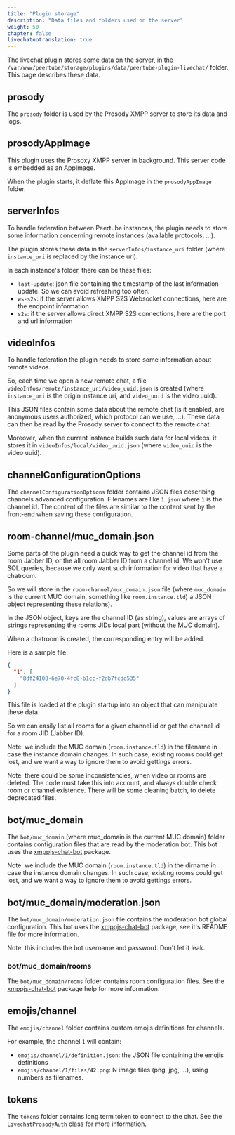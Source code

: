 ```yaml
---
title: "Plugin storage"
description: "Data files and folders used on the server"
weight: 50
chapter: false
livechatnotranslation: true
---
```


The livechat plugin stores some data on the server,
in the `/var/www/peertube/storage/plugins/data/peertube-plugin-livechat/` folder.
This page describes these data.

## prosody

The `prosody` folder is used by the Prosody XMPP server to store its data and logs.

## prosodyAppImage

This plugin uses the Prosoxy XMPP server in background.
This server code is embedded as an AppImage.

When the plugin starts, it deflate this AppImage in the `prosodyAppImage` folder.

## serverInfos

To handle federation between Peertube instances, the plugin needs to store some
information concerning remote instances (available protocols, ...).

The plugin stores these data in the `serverInfos/instance_uri` folder
(where `instance_uri` is replaced by the instance uri).

In each instance's folder, there can be these files:

* `last-update`: json file containing the timestamp of the last information update. So we can avoid refreshing too often.
* `ws-s2s`: if the server allows XMPP S2S Websocket connections, here are the endpoint information
* `s2s`: if the server allows direct XMPP S2S connections, here are the port and url information

## videoInfos

To handle federation the plugin needs to store some information about remote videos.

So, each time we open a new remote chat, a file `videoInfos/remote/instance_uri/video_uuid.json` is created
(where `instance_uri` is the origin instance uri, and `video_uuid` is the video uuid).

This JSON files contain some data about the remote chat (is it enabled, are anonymous users authorized,
which protocol can we use, ...).
These data can then be read by the Prosody server to connect to the remote chat.

Moreover, when the current instance builds such data for local videos,
it stores it in `videoInfos/local/video_uuid.json` (where `video_uuid` is the video uuid).

## channelConfigurationOptions

The `channelConfigurationOptions` folder contains JSON files describing channels advanced configuration.
Filenames are like `1.json` where `1` is the channel id.
The content of the files are similar to the content sent by the front-end when saving these configuration.

## room-channel/muc_domain.json

Some parts of the plugin need a quick way to get the channel id from the room Jabber ID, or the all room Jabber ID from a channel id.
We won't use SQL queries, because we only want such information for video that have a chatroom.

So we will store in the `room-channel/muc_domain.json` file (where `muc_domain` is the current MUC domain,
something like `room.instance.tld`) a JSON object representing these relations).

In the JSON object, keys are the channel ID (as string), values are arrays of strings representing the rooms JIDs local part (without the MUC domain).

When a chatroom is created, the corresponding entry will be added.

Here is a sample file:

```json
{
  "1": [
    "8df24108-6e70-4fc8-b1cc-f2db7fcdd535"
  ]
}
```

This file is loaded at the plugin startup into an object that can manipulate these data.

So we can easily list all rooms for a given channel id or get the channel id for a room JID (Jabber ID).

Note: we include the MUC domain (`room.instance.tld`) in the filename in case the instance domain changes.
In such case, existing rooms could get lost, and we want a way to ignore them to avoid gettings errors.

Note: there could be some inconsistencies, when video or rooms are deleted.
The code must take this into account, and always double check room or channel existence.
There will be some cleaning batch, to delete deprecated files.

## bot/muc_domain

The `bot/muc_domain` (where muc_domain is the current MUC domain) folder contains configuration files that are read by the moderation bot.
This bot uses the [xmppjs-chat-bot](https://github.com/JohnXLivingston/xmppjs-chat-bot) package.

Note: we include the MUC domain (`room.instance.tld`) in the dirname in case the instance domain changes.
In such case, existing rooms could get lost, and we want a way to ignore them to avoid gettings errors.

## bot/muc_domain/moderation.json

The `bot/muc_domain/moderation.json` file contains the moderation bot global configuration.
This bot uses the [xmppjs-chat-bot](https://github.com/JohnXLivingston/xmppjs-chat-bot) package, see it's README file for more information.

Note: this includes the bot username and password. Don't let it leak.

### bot/muc_domain/rooms

The `bot/muc_domain/rooms` folder contains room configuration files.
See the [xmppjs-chat-bot](https://github.com/JohnXLivingston/xmppjs-chat-bot) package help for more information.

## emojis/channel

The `emojis/channel` folder contains custom emojis definitions for channels.

For example, the channel `1` will contain:

* `emojis/channel/1/definition.json`: the JSON file containing the emojis definitions
* `emojis/channel/1/files/42.png`: N image files (png, jpg, ...), using numbers as filenames.

## tokens

The `tokens` folder contains long term token to connect to the chat.
See the `LivechatProsodyAuth` class for more information.
